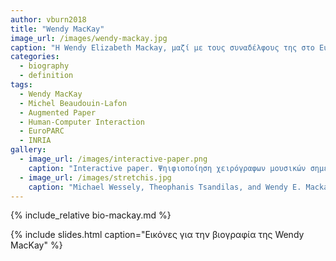 ```yaml
---
author: vburn2018
title: "Wendy MacKay"
image_url: /images/wendy-mackay.jpg
caption: "Η Wendy Elizabeth Mackay, μαζί με τους συναδέλφους της στο EuroPARC της Xerox, ξεκίνησε την περιοχή του διάχυτου υπολογισμού, εισήγαγε την έννοια των επαυξημένων διεπαφών χαρτιού και ερεύνησε την ενσωμάτωση του χαρτιού στις online πολυμεσικές εφαρμογές."
categories:
  - biography
  - definition
tags:
  - Wendy MacKay
  - Michel Beaudouin-Lafon
  - Augmented Paper
  - Human-Computer Interaction
  - EuroPARC
  - INRIA
gallery:
  - image_url: /images/interactive-paper.png
    caption: "Interactive paper. Ψηιφιοποίηση χειρόγραφων μουσικών σημειώσεων με χρήση εδικού χαρτιού."
  - image_url: /images/stretchis.jpg
    caption: "Michael Wessely, Theophanis Tsandilas, and Wendy E. Mackay (2016). Stretchis: Πολύ ελαστικά User Interfaces."
---
```


{% include_relative bio-mackay.md %}

{% include slides.html caption="Εικόνες για την βιογραφία της Wendy MacKay" %}
